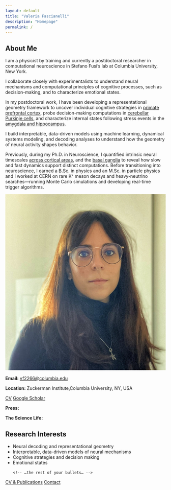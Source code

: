 ```yaml
---
layout: default
title: "Valeria Fascianelli"
description: "Homepage"
permalink: /
---
```


<div class="content-wrapper" markdown="1">

<section class="card section">
  <h2>About Me</h2>
  <div class="about-content">
    <div class="about-text">
     <p>
        I am a physicist by training and currently a postdoctoral researcher in computational neuroscience in Stefano Fusi’s lab at Columbia University, New York.
      </p>
      <p>
       I collaborate closely with experimentalists to understand neural mechanisms and computational principles of cognitive processes, such as decision-making, and to characterize emotional states.
      </p>
      <p>
        In my postdoctoral work, I have been developing a representational geometry framework to uncover individual cognitive strategies in
        <a href="https://www.nature.com/articles/s41467-024-50503-w" target="_blank">primate prefrontal cortex</a>,
        probe decision-making computations in
        <a href="https://www.biorxiv.org/content/10.1101/2024.09.13.612926v1" target="_blank">cerebellar Purkinje cells</a>,
        and characterize internal states following stress events in the
        <a href="https://www.nature.com/articles/s41586-024-08241-y" target="_blank">amygdala and hippocampus</a>.
      </p>
      <p>
        I build interpretable, data-driven models using machine learning, dynamical systems modeling, and decoding analyses to understand how the geometry of neural activity shapes behavior.
      </p>
      <p>
        Previously, during my Ph.D. in Neuroscience, I quantified intrinsic neural timescales <a href="https://academic.oup.com/cercor/article/29/1/230/4708292?login=false" target="_blank">across cortical areas</a>, and the <a href="https://www.nature.com/articles/s41598-021-00512-2" target="_blank">basal ganglia</a> to reveal how slow and fast dynamics support distinct computations. Before transitioning into neuroscience, I earned a B.Sc. in physics and an M.Sc. in particle physics and I worked at CERN on rare K⁺ meson decays and heavy-neutrino searches—running Monte Carlo simulations and developing real-time trigger algorithms.
      </p>
    </div>
    <div class="about-pic">
      <img src="/assets/img/image_VF.jpg" alt="Valeria Fascianelli">
      <div class="contact-info">
      <p><strong>Email:</strong> <a href="mailto:vf2266@columbia.edu">vf2266@columbia.edu</a></p>
      <p><strong>Location:</strong> Zuckerman Institute,Columbia University, NY, USA</p>
      <p class="social-links">
        <a href="/assets/pdf/CV_Valeria_Fascianelli.pdf" target="_blank">CV</a>
        <a href="https://scholar.google.com/citations?user=z_weYNIAAAAJ" target="_blank">Google Scholar</a>
      </p>
      <p><strong>Press:</strong> <a href="https://lavocedinewyork.com/new-york/2025/04/30/un-omaggio-a-davide-giri-un-panel-sui-sistemi-complessi-al-consolato-generale/"></a></p>
      <p><strong>The Science Life:</strong> <a href="https://zuckermaninstitute.columbia.edu/science-life-valeria-fascianelli"></a></p>
    </div>
    </div>
  </div>
</section>

<section class="card section">
  <h2>Research Interests</h2>
  <ul class="research-interests">
    <li> Neural decoding and representational geometry </li> 
    <li> Interpretable, data-driven models of neural mechanisms </li>
    <li> Cognitive strategies and decision making </li>
    <li> Emotional states </li>
    

    <!-- …the rest of your bullets… -->
  </ul>
</section>

<div class="contact-links">
  <a href="/assets/pdf/CV_Valeria_Fascianelli.pdf">CV &amp; Publications</a>
  <a href="/contact/">Contact</a>
</div>

</div>
